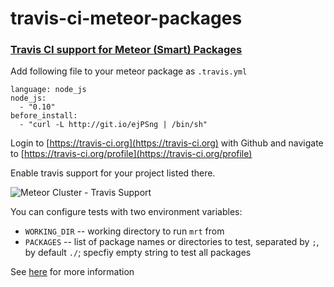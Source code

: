 travis-ci-meteor-packages
=========================

### [Travis CI support for Meteor (Smart) Packages](http://meteorhacks.com/travis-ci-support-for-meteor-packages.html)

Add following file to your meteor package as `.travis.yml`

    language: node_js
    node_js:
      - "0.10"
    before_install:
      - "curl -L http://git.io/ejPSng | /bin/sh"

Login to [https://travis-ci.org](https://travis-ci.org) with Github and navigate to [https://travis-ci.org/profile](https://travis-ci.org/profile)

Enable travis support for your project listed there.

![Meteor Cluster - Travis Support](http://i.imgur.com/JY9o3xm.png)

You can configure tests with two environment variables:
 * `WORKING_DIR` -- working directory to run `mrt` from
 * `PACKAGES` -- list of package names or directories to test, separated by `;`, by default `./`; specfiy empty string to test all packages

See [here](http://meteorhacks.com/travis-ci-support-for-meteor-packages.html) for more information
